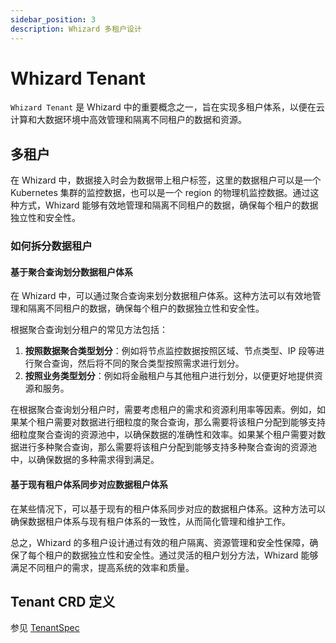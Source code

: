 ```yaml
---
sidebar_position: 3
description: Whizard 多租户设计
---
```


# Whizard Tenant

`Whizard Tenant` 是 Whizard 中的重要概念之一，旨在实现多租户体系，以便在云计算和大数据环境中高效管理和隔离不同租户的数据和资源。

## 多租户

在 Whizard 中，数据接入时会为数据带上租户标签，这里的数据租户可以是一个 Kubernetes 集群的监控数据，也可以是一个 region 的物理机监控数据。通过这种方式，Whizard 能够有效地管理和隔离不同租户的数据，确保每个租户的数据独立性和安全性。

### 如何拆分数据租户

#### 基于聚合查询划分数据租户体系

在 Whizard 中，可以通过聚合查询来划分数据租户体系。这种方法可以有效地管理和隔离不同租户的数据，确保每个租户的数据独立性和安全性。

根据聚合查询划分租户的常见方法包括：

1. **按照数据聚合类型划分**：例如将节点监控数据按照区域、节点类型、IP 段等进行聚合查询，然后将不同的聚合类型按照需求进行划分。
2. **按照业务类型划分**：例如将金融租户与其他租户进行划分，以便更好地提供资源和服务。

在根据聚合查询划分租户时，需要考虑租户的需求和资源利用率等因素。例如，如果某个租户需要对数据进行细粒度的聚合查询，那么需要将该租户分配到能够支持细粒度聚合查询的资源池中，以确保数据的准确性和效率。如果某个租户需要对数据进行多种聚合查询，那么需要将该租户分配到能够支持多种聚合查询的资源池中，以确保数据的多种需求得到满足。

#### 基于现有租户体系同步对应数据租户体系

在某些情况下，可以基于现有的租户体系同步对应的数据租户体系。这种方法可以确保数据租户体系与现有租户体系的一致性，从而简化管理和维护工作。

总之，Whizard 的多租户设计通过有效的租户隔离、资源管理和安全性保障，确保了每个租户的数据独立性和安全性。通过灵活的租户划分方法，Whizard 能够满足不同租户的需求，提高系统的效率和质量。

## Tenant CRD 定义

参见 [TenantSpec](https://whizardtelemetry.github.io/whizard-docs/references/api/api.md)
